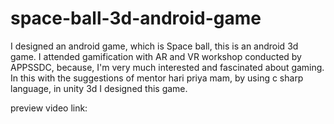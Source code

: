 # space-ball-3d-android-game
I designed an android game, which is Space ball, this is an android 3d game. I attended gamification with AR and VR workshop conducted by APPSSDC, because, I'm very much interested and fascinated about gaming. In this with the suggestions of mentor hari priya mam, by using c sharp language, in unity 3d I designed this game.

preview video link:  
